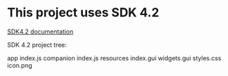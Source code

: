 This project uses SDK 4.2
==========


[SDK4.2 documentation](https://web.archive.org/web/20200912173010/https://dev.fitbit.com/)


SDK 4.2 project tree:


app
  index.js
companion
  index.js
resources
  index.gui
  widgets.gui
  styles.css
  icon.png
  